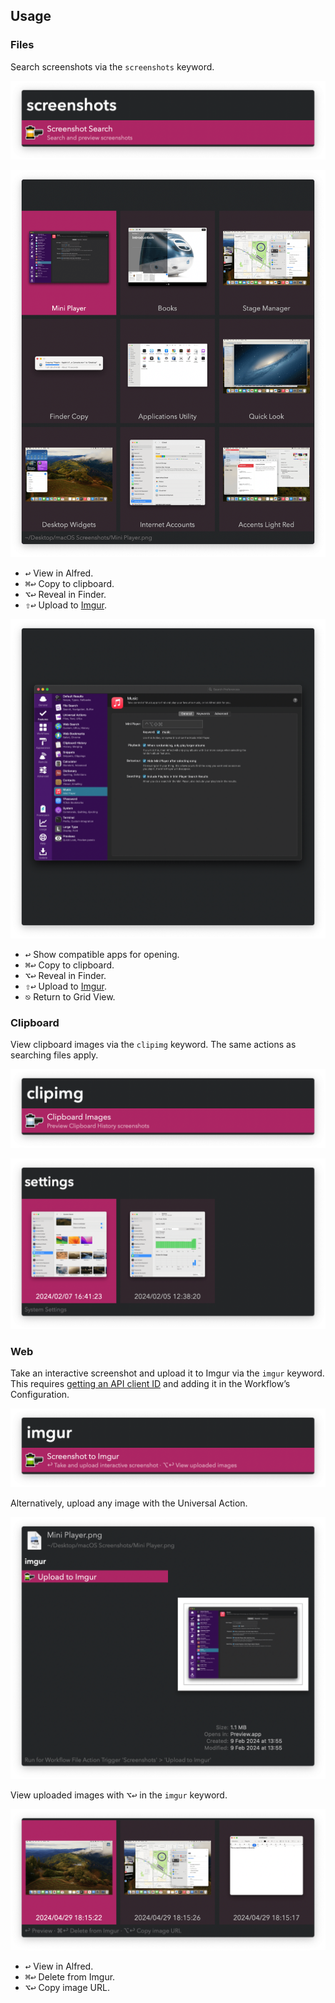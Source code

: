 ## Usage

### Files

Search screenshots via the `screenshots` keyword.

![Starting screenshots search](images/filekeyword.png)

![Showing file screenshots grid](images/filegrid.png)

* <kbd>↩</kbd> View in Alfred.
* <kbd>⌘</kbd><kbd>↩</kbd> Copy to clipboard.
* <kbd>⌥</kbd><kbd>↩</kbd> Reveal in Finder.
* <kbd>⇧</kbd><kbd>↩</kbd> Upload to [Imgur](https://imgur.com).

![Showing single image](images/imagepreview.png)

* <kbd>↩</kbd> Show compatible apps for opening.
* <kbd>⌘</kbd><kbd>↩</kbd> Copy to clipboard.
* <kbd>⌥</kbd><kbd>↩</kbd> Reveal in Finder.
* <kbd>⇧</kbd><kbd>↩</kbd> Upload to [Imgur](https://imgur.com).
* <kbd>⎋</kbd> Return to Grid View.

### Clipboard

View clipboard images via the `clipimg` keyword. The same actions as searching files apply.

![Keyword to view clipboard images](images/clipkeyword.png)

![Showing clipboard screenshots grid](images/clipgrid.png)

### Web

Take an interactive screenshot and upload it to Imgur via the `imgur` keyword. This requires [getting an API client ID](https://api.imgur.com/oauth2/addclient) and adding it in the Workflow’s Configuration.

![Take screenshot to imgur](images/imgurkeyword.png)

Alternatively, upload any image with the Universal Action.

![Upload to Imgur with Universal Action](images/imgurua.png)

View uploaded images with <kbd>⌥</kbd><kbd>↩</kbd> in the `imgur` keyword.

![Viewing uploaded images](images/imguruploaded.png)

* <kbd>↩</kbd> View in Alfred.
* <kbd>⌘</kbd><kbd>↩</kbd> Delete from Imgur.
* <kbd>⌥</kbd><kbd>↩</kbd> Copy image URL.
